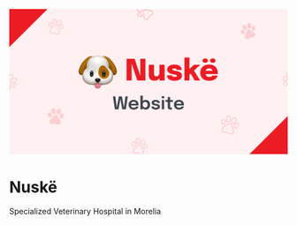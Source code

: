 <img src="assets/meta-image.png" alt="Nuskë Meta Image">

# Nuskë

Specialized Veterinary Hospital in Morelia
